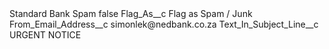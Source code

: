 <?xml version="1.0" encoding="UTF-8"?>
<CustomMetadata xmlns="http://soap.sforce.com/2006/04/metadata" xmlns:xsi="http://www.w3.org/2001/XMLSchema-instance" xmlns:xsd="http://www.w3.org/2001/XMLSchema">
    <label>Standard Bank Spam</label>
    <protected>false</protected>
    <values>
        <field>Flag_As__c</field>
        <value xsi:type="xsd:string">Flag as Spam / Junk</value>
    </values>
    <values>
        <field>From_Email_Address__c</field>
        <value xsi:type="xsd:string">simonlek@nedbank.co.za</value>
    </values>
    <values>
        <field>Text_In_Subject_Line__c</field>
        <value xsi:type="xsd:string">URGENT NOTICE</value>
    </values>
</CustomMetadata>
